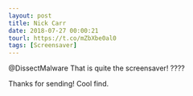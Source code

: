 ```yaml
---
layout: post
title: Nick Carr
date: 2018-07-27 00:00:21
tourl: https://t.co/mZbXbe0al0
tags: [Screensaver]
---
```

@DissectMalware That is quite the screensaver! ????

Thanks for sending! Cool find.